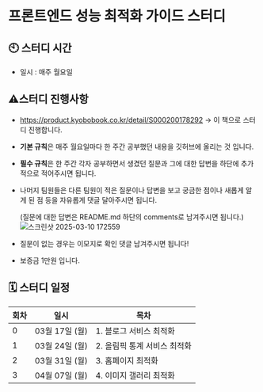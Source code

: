# 프론트엔드 성능 최적화 가이드 스터디

## 🕙 스터디 시간

- 일시 : 매주 월요일

## ⚠️스터디 진행사항
- https://product.kyobobook.co.kr/detail/S000200178292 -> 이 책으로 스터디 진행합니다.

- **기본 규칙**은 매주 월요일마다 한 주간 공부했던 내용을 깃허브에 올리는 것 입니다.

- **필수 규칙**은 한 주간 각자 공부하면서 생겼던 질문과 그에 대한 답변을 하단에 추가적으로 적어주시면 됩니다. 

- 나머지 팀원들은 다른 팀원이 적은 질문이나 답변을 보고 궁금한 점이나 새롭게 알게 된 점 등을 자유롭게 댓글 달아주시면 됩니다. 

  (질문에 대한 답변은 README.md 하단의 comments로 남겨주시면 됩니다.)
![스크린샷 2025-03-10 172559](https://github.com/user-attachments/assets/4737594a-26d9-47bb-afeb-7b0fd98580bc)

- 질문이 없는 경우는 이모지로 확인 댓글 남겨주시면 됩니다!

- 보증금 1만원 입니다.

## 🗓 스터디 일정

| 회차 | 일시                 | 목차            |
| ---- | -------------------- | --------------- |
| 0    | 03월 17일 (월)   | 1. 블로그 서비스 최적화 |
| 1    | 03월 24일 (월)   | 2. 올림픽 통계 서비스 최적화 |
| 2   | 03월 31일 (월)   | 3. 홈페이지 최적화 |
| 3    | 04월 07일 (월)   | 4. 이미지 갤러리 최적화 |
